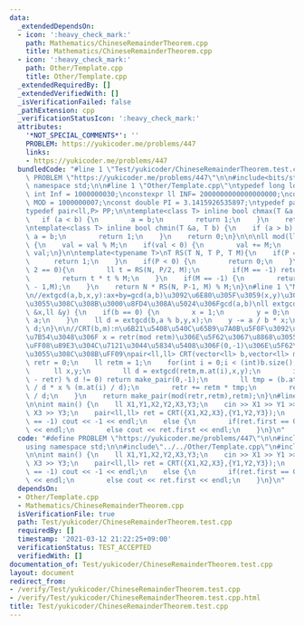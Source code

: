 ```yaml
---
data:
  _extendedDependsOn:
  - icon: ':heavy_check_mark:'
    path: Mathematics/ChineseRemainderTheorem.cpp
    title: Mathematics/ChineseRemainderTheorem.cpp
  - icon: ':heavy_check_mark:'
    path: Other/Template.cpp
    title: Other/Template.cpp
  _extendedRequiredBy: []
  _extendedVerifiedWith: []
  _isVerificationFailed: false
  _pathExtension: cpp
  _verificationStatusIcon: ':heavy_check_mark:'
  attributes:
    '*NOT_SPECIAL_COMMENTS*': ''
    PROBLEM: https://yukicoder.me/problems/447
    links:
    - https://yukicoder.me/problems/447
  bundledCode: "#line 1 \"Test/yukicoder/ChineseRemainderTheorem.test.cpp\"\n#define\
    \ PROBLEM \"https://yukicoder.me/problems/447\"\n\n#include<bits/stdc++.h>\nusing\
    \ namespace std;\n\n#line 1 \"Other/Template.cpp\"\ntypedef long long ll;\nconstexpr\
    \ int Inf = 1000000030;\nconstexpr ll INF= 2000000000000000000;\nconstexpr ll\
    \ MOD = 1000000007;\nconst double PI = 3.1415926535897;\ntypedef pair<ll,ll> P;\n\
    typedef pair<ll,P> PP;\n\ntemplate<class T> inline bool chmax(T &a, T b) {\n \
    \   if (a < b) {\n        a = b;\n        return 1;\n    }\n    return 0;\n}\n\
    \ntemplate<class T> inline bool chmin(T &a, T b) {\n    if (a > b) {\n       \
    \ a = b;\n        return 1;\n    }\n    return 0;\n}\n\n\nll mod(ll val, ll M)\
    \ {\n    val = val % M;\n    if(val < 0) {\n        val += M;\n    }\n    return\
    \ val;\n}\n\ntemplate<typename T>\nT RS(T N, T P, T M){\n    if(P == 0) {\n  \
    \      return 1;\n    }\n    if(P < 0) {\n        return 0;\n    }\n    if(P %\
    \ 2 == 0){\n        ll t = RS(N, P/2, M);\n        if(M == -1) return t * t;\n\
    \        return t * t % M;\n    }\n    if(M == -1) {\n        return N * RS(N,P\
    \ - 1,M);\n    }\n    return N * RS(N, P-1, M) % M;\n}\n#line 1 \"Mathematics/ChineseRemainderTheorem.cpp\"\
    \n//extgcd(a,b,x,y):ax+by=gcd(a,b)\u3092\u6E80\u305F\u3059(x,y)\u304C\u683C\u7D0D\
    \u3055\u308C\u308B\u3000\u8FD4\u308A\u5024\u306Fgcd(a,b)\nll extgcd(ll a,ll b,ll\
    \ &x,ll &y) {\n    if(b == 0) {\n        x = 1;\n        y = 0;\n        return\
    \ a;\n    }\n    ll d = extgcd(b,a % b,y,x);\n    y -= a / b * x;\n    return\
    \ d;\n}\n\n//CRT(b,m):n\u6B21\u5408\u540C\u65B9\u7A0B\u5F0F\u3092\u89E3\u304F\u3002\
    \u7B54\u3048\u306F x = retr(mod retm)\u306E\u5F62\u3067\u8868\u3055\u308C\u308B\
    \uFF08\u89E3\u304C\u7121\u3044\u5834\u5408\u306F(0,-1)\u306E\u5F62\u3067\u8868\
    \u3055\u308C\u308B\uFF09\npair<ll,ll> CRT(vector<ll> b,vector<ll> m) {\n    ll\
    \ retr = 0;\n    ll retm = 1;\n    for(int i = 0;i < (int)b.size();i++) {\n  \
    \      ll x,y;\n        ll d = extgcd(retm,m.at(i),x,y);\n        if((b.at(i)\
    \ - retr) % d != 0) return make_pair(0,-1);\n        ll tmp = (b.at(i) - retr)\
    \ / d * x % (m.at(i) / d);\n        retr += retm * tmp;\n        retm *= m.at(i)\
    \ / d;\n    }\n    return make_pair(mod(retr,retm),retm);\n}\n#line 8 \"Test/yukicoder/ChineseRemainderTheorem.test.cpp\"\
    \n\nint main() {\n    ll X1,Y1,X2,Y2,X3,Y3;\n    cin >> X1 >> Y1 >> X2 >> Y2 >>\
    \ X3 >> Y3;\n    pair<ll,ll> ret = CRT({X1,X2,X3},{Y1,Y2,Y3});\n    if(ret.second\
    \ == -1) cout << -1 << endl;\n    else {\n        if(ret.first == 0) cout << ret.second\
    \ << endl;\n        else cout << ret.first << endl;\n    }\n}\n"
  code: "#define PROBLEM \"https://yukicoder.me/problems/447\"\n\n#include<bits/stdc++.h>\n\
    using namespace std;\n\n#include\"../../Other/Template.cpp\"\n#include\"../../Mathematics/ChineseRemainderTheorem.cpp\"\
    \n\nint main() {\n    ll X1,Y1,X2,Y2,X3,Y3;\n    cin >> X1 >> Y1 >> X2 >> Y2 >>\
    \ X3 >> Y3;\n    pair<ll,ll> ret = CRT({X1,X2,X3},{Y1,Y2,Y3});\n    if(ret.second\
    \ == -1) cout << -1 << endl;\n    else {\n        if(ret.first == 0) cout << ret.second\
    \ << endl;\n        else cout << ret.first << endl;\n    }\n}\n"
  dependsOn:
  - Other/Template.cpp
  - Mathematics/ChineseRemainderTheorem.cpp
  isVerificationFile: true
  path: Test/yukicoder/ChineseRemainderTheorem.test.cpp
  requiredBy: []
  timestamp: '2021-03-12 21:22:25+09:00'
  verificationStatus: TEST_ACCEPTED
  verifiedWith: []
documentation_of: Test/yukicoder/ChineseRemainderTheorem.test.cpp
layout: document
redirect_from:
- /verify/Test/yukicoder/ChineseRemainderTheorem.test.cpp
- /verify/Test/yukicoder/ChineseRemainderTheorem.test.cpp.html
title: Test/yukicoder/ChineseRemainderTheorem.test.cpp
---
```

